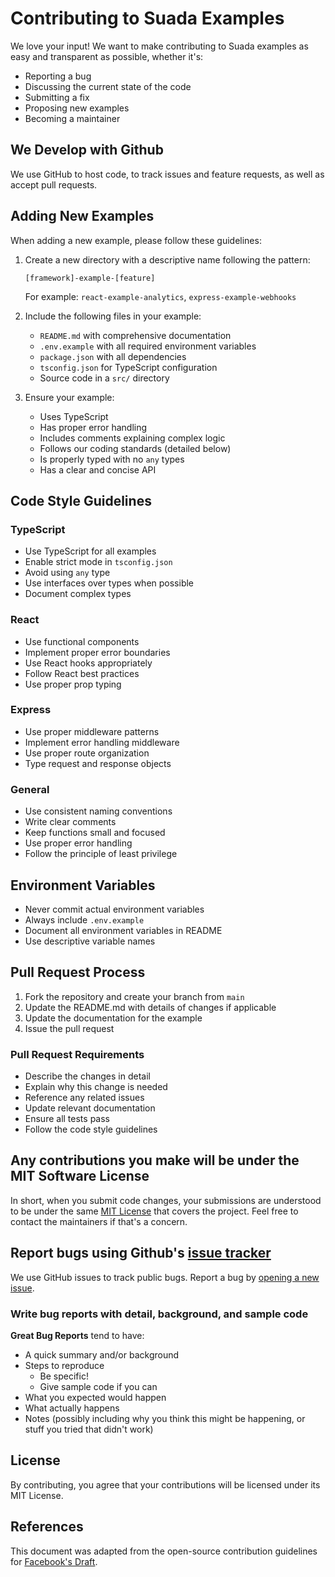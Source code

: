# Contributing to Suada Examples

We love your input! We want to make contributing to Suada examples as easy and transparent as possible, whether it's:

- Reporting a bug
- Discussing the current state of the code
- Submitting a fix
- Proposing new examples
- Becoming a maintainer

## We Develop with Github

We use GitHub to host code, to track issues and feature requests, as well as accept pull requests.

## Adding New Examples

When adding a new example, please follow these guidelines:

1. Create a new directory with a descriptive name following the pattern:
   ```
   [framework]-example-[feature]
   ```
   For example: `react-example-analytics`, `express-example-webhooks`

2. Include the following files in your example:
   - `README.md` with comprehensive documentation
   - `.env.example` with all required environment variables
   - `package.json` with all dependencies
   - `tsconfig.json` for TypeScript configuration
   - Source code in a `src/` directory

3. Ensure your example:
   - Uses TypeScript
   - Has proper error handling
   - Includes comments explaining complex logic
   - Follows our coding standards (detailed below)
   - Is properly typed with no `any` types
   - Has a clear and concise API

## Code Style Guidelines

### TypeScript

- Use TypeScript for all examples
- Enable strict mode in `tsconfig.json`
- Avoid using `any` type
- Use interfaces over types when possible
- Document complex types

### React

- Use functional components
- Implement proper error boundaries
- Use React hooks appropriately
- Follow React best practices
- Use proper prop typing

### Express

- Use proper middleware patterns
- Implement error handling middleware
- Use proper route organization
- Type request and response objects

### General

- Use consistent naming conventions
- Write clear comments
- Keep functions small and focused
- Use proper error handling
- Follow the principle of least privilege

## Environment Variables

- Never commit actual environment variables
- Always include `.env.example`
- Document all environment variables in README
- Use descriptive variable names

## Pull Request Process

1. Fork the repository and create your branch from `main`
2. Update the README.md with details of changes if applicable
3. Update the documentation for the example
4. Issue the pull request

### Pull Request Requirements

- Describe the changes in detail
- Explain why this change is needed
- Reference any related issues
- Update relevant documentation
- Ensure all tests pass
- Follow the code style guidelines

## Any contributions you make will be under the MIT Software License

In short, when you submit code changes, your submissions are understood to be under the same [MIT License](http://choosealicense.com/licenses/mit/) that covers the project. Feel free to contact the maintainers if that's a concern.

## Report bugs using Github's [issue tracker](https://github.com/accesslabs/suada-examples/issues)

We use GitHub issues to track public bugs. Report a bug by [opening a new issue](https://github.com/accesslabs/suada-examples/issues/new).

### Write bug reports with detail, background, and sample code

**Great Bug Reports** tend to have:

- A quick summary and/or background
- Steps to reproduce
  - Be specific!
  - Give sample code if you can
- What you expected would happen
- What actually happens
- Notes (possibly including why you think this might be happening, or stuff you tried that didn't work)

## License

By contributing, you agree that your contributions will be licensed under its MIT License.

## References

This document was adapted from the open-source contribution guidelines for [Facebook's Draft](https://github.com/facebook/draft-js/blob/a9316a723f9e918afde44dea68b5f9f39b7d9b00/CONTRIBUTING.md). 